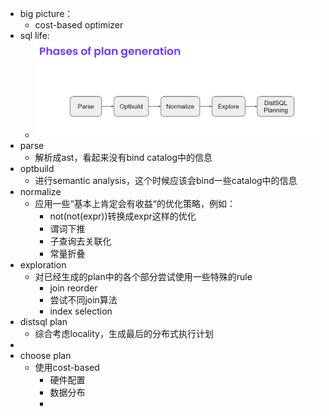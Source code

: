 - big picture：
	- cost-based optimizer
- sql life:
	- ![image.png](../assets/image_1677499515447_0.png)
- parse
	- 解析成ast，看起来没有bind catalog中的信息
- optbuild
	- 进行semantic analysis，这个时候应该会bind一些catalog中的信息
- normalize
	- 应用一些“基本上肯定会有收益“的优化策略，例如：
		- not(not(expr))转换成expr这样的优化
		- 谓词下推
		- 子查询去关联化
		- 常量折叠
- exploration
	- 对已经生成的plan中的各个部分尝试使用一些特殊的rule
		- join reorder
		- 尝试不同join算法
		- index selection
- distsql plan
	- 综合考虑locality，生成最后的分布式执行计划
-
- choose plan
	- 使用cost-based
		- 硬件配置
		- 数据分布
		-